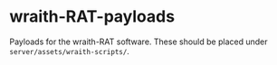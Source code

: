 # wraith-RAT-payloads
Payloads for the wraith-RAT software. These should be placed under `server/assets/wraith-scripts/`.
